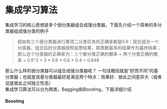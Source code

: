 集成学习算法
====
集成学习的核心思想是多个弱分类器组合成强分类器。下面先介绍一个简单的多分类器组成强分类的例子<br>
> 假如有三个弱分类器进行某项二分类任务的正确率都是0.6；现在组合一个分类器，组合后的分类器按照投票结果，取票数最多的结果作为最终结果；那么这个分类器的正确率为：三个都分类正确的概率 + 两个分类正确的概率 = 0.6^3 + 3 * 0.6 * 0.6 * 0.4 = 0.648

那么什么样的弱分类器可以组合成强分类器呢？ 一句话概括就是“好而不同”的基分类器；也就是说基分类器最好是满足两个特点：效果好、彼此之间差异大（或者说是彼此之间独立性高）<br>
集成学习算法可以分为两类，Bagging和Boosting，下面详细介绍

#### Boosting ####

